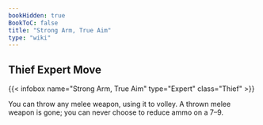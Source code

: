 ```yaml
---
bookHidden: true
BookToC: false
title: "Strong Arm, True Aim"
type: "wiki"
---
```

## Thief Expert Move
{{< infobox name="Strong Arm, True Aim" type="Expert" class="Thief" >}}

You can throw any melee weapon, using it to volley. A thrown melee weapon is gone; you can never choose to reduce ammo on a 7–9.